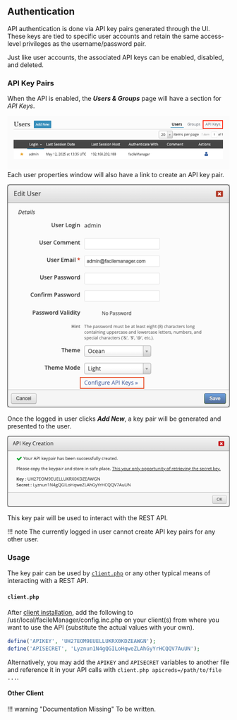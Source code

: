 ## Authentication
API authentication is done via API key pairs generated through the UI. These keys are tied to specific user accounts and retain the same access-level privileges as the username/password pair.

Just like user accounts, the associated API keys can be enabled, disabled, and deleted.

### API Key Pairs
When the API is enabled, the **_Users & Groups_** page will have a section for _API Keys_.

![User Page API Keys](../images/api/UserPageAPIKeys.png)
Each user properties window will also have a link to create an API key pair.

![User Properties API Keys](../images/api/UserPropertiesAPIKeys.png)

Once the logged in user clicks **_Add New_**, a key pair will be generated and presented to the user.

![Created API Key Pair](../images/api/CreateAPIKey.png)

This key pair will be used to interact with the REST API.

!!! note
    The currently logged in user cannot create API key pairs for any other user.

### Usage

The key pair can be used by [`client.php`](./client.php.md) or any other typical means of interacting with a REST API.

#### `client.php`
After [client installation](../getting-started/basic-install.md#client-installation), add the following to /usr/local/facileManager/config.inc.php on your client(s) from where you want to use the API (substitute the actual values with your own).

```php
define('APIKEY', 'UH27EOM9EUELLUKRX0KDZEAWGN');
define('APISECRET', 'Lyznun1N4gQGILoHqweZLAhGyYrHCQQV7AuUN');
```

Alternatively, you may add the `APIKEY` and `APISECRET` variables to another file and reference it in your API calls with `client.php apicreds=/path/to/file ...`.

#### Other Client
!!! warning "Documentation Missing"
    To be written.

